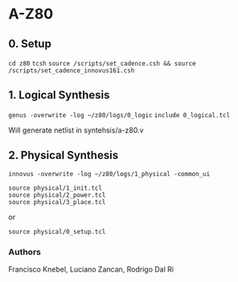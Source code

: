 # A-Z80

## 0. Setup
`cd z80`
`tcsh`
`source /scripts/set_cadence.csh && source 
/scripts/set_cadence_innovus161.csh`

## 1. Logical Synthesis
`genus -overwrite -log ~/z80/logs/0_logic`
`include 0_logical.tcl`

Will generate netlist in syntehsis/a-z80.v

## 2. Physical Synthesis

`innovus -overwrite -log ~/z80/logs/1_physical -common_ui`

```
source physical/1_init.tcl
source physical/2_power.tcl
source physical/3_place.tcl
```

or

```
source physical/0_setup.tcl
```

### Authors

Francisco Knebel, Luciano Zancan, Rodrigo Dal Ri
